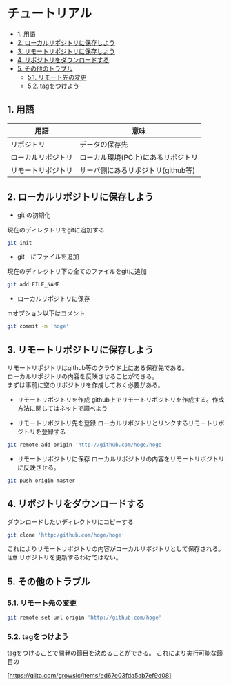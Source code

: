 
# チュートリアル

- [1. 用語](#1-用語)
- [2. ローカルリポジトリに保存しよう](#2-ローカルリポジトリに保存しよう)
- [3. リモートリポジトリに保存しよう](#3-リモートリポジトリに保存しよう)
- [4. リポジトリをダウンロードする](#4-リポジトリをダウンロードする)
- [5. その他のトラブル](#5-その他のトラブル)
  - [5.1. リモート先の変更](#51-リモート先の変更)
  - [5.2. tagをつけよう](#52-tagをつけよう)

## 1. 用語

|        用語        |                意味                |
| ------------------ | ---------------------------------- |
| リポジトリ         | データの保存先                     |
| ローカルリポジトリ | ローカル環境(PC上)にあるリポジトリ |
| リモートリポジトリ | サーバ側にあるリポジトリ(github等) |



## 2. ローカルリポジトリに保存しよう

- git の初期化

現在のディレクトリをgitに追加する

```bash
git init
```

- git　にファイルを追加

現在のディレクトリ下の全てのファイルをgitに追加

```bash
git add FILE_NAME
```

- ローカルリポジトリに保存

mオプション以下はコメント

```bash
git commit -m 'hoge'
```

## 3. リモートリポジトリに保存しよう

リモートリポジトリはgithub等のクラウド上にある保存先である。  
ローカルリポジトリの内容を反映させることができる。  
まずは事前に空のリポジトリを作成しておく必要がある。  

- リモートリポジトリを作成
github上でリモートリポジトリを作成する。作成方法に関してはネットで調べよう

- リモートリポジトリ先を登録
ローカルリポジトリとリンクするリモートリポジトリを登録する
```bash
git remote add origin 'http://github.com/hoge/hoge'
```

- リモートリポジトリに保存
ローカルリポジトリの内容をリモートリポジトリに反映させる。
```bash
git push origin master
```

## 4. リポジトリをダウンロードする

ダウンロードしたいディレクトリにコピーする
```bash
git clone 'http:/github.com/hoge/hoge'
```
これによりリモートリポジトリの内容がローカルリポジトリとして保存される。
`注意` リポジトリを更新するわけではない。


## 5. その他のトラブル

### 5.1. リモート先の変更

```bash
git remote set-url origin 'http://github.com/hoge'
```

### 5.2. tagをつけよう

tagをつけることで開発の節目を決めることができる。
これにより実行可能な節目の

[https://qiita.com/growsic/items/ed67e03fda5ab7ef9d08]

